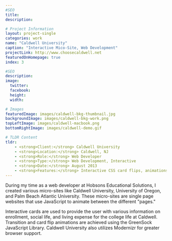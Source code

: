 ```yaml
---
#SEO
title:
description:

# Project Information
layout: project-single
categories: work
name: "Caldwell University"
caption: "Interactive Mico-Site, Web Development"
projectLink: http://www.choosecaldwell.net
featuredOnHomepage: true
index: 3

#SEO
description:
image:
  twitter:
  facebook:
  height:
  width:

# Images
featuredImage: images/caldwell-bkg-thumbnail.jpg
backgroundImage: images/caldwell-bkg-work.png
topLeftImage: images/caldwell-macbook.png
bottomRightImage: images/caldwell-demo.gif

# TLDR Content
tldr:
    - <strong>Client:</strong> Caldwell University
    - <strong>Location:</strong> Caldwell, NJ
    - <strong>Role:</strong> Web Developer
    - <strong>Type:</strong> Web Development, Interactive
    - <strong>Date:</strong> August 2013
    - <strong>Features:</strong> Interactive CSS card flips, animations with GreenSock Library.
---
```

During my time as a web developer at Hobsons Educational Solutions, I created various micro-sites like Caldwell University, University of Oregon, and Palm Beach Atlantic University. These micro-sites are single page websites that use JavaScript to animate between the different "pages."

Interactive cards are used to provide the user with various information on enrollment, social life, and living expense for the college life at Caldwell. Transition and card flip animations are achieved using the GreenSock JavaScript Library. Caldwell University also utilizes Modernizr for greater browser support.
